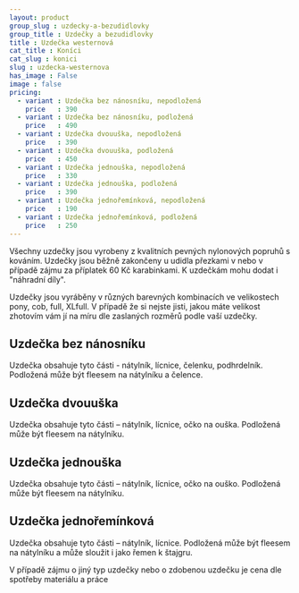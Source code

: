 ```yaml
---
layout: product
group_slug : uzdecky-a-bezudidlovky
group_title : Uzdečky a bezudidlovky
title : Uzdečka westernová
cat_title : Koníci
cat_slug : konici
slug : uzdecka-westernova
has_image : False
image : false
pricing:
  - variant : Uzdečka bez nánosníku, nepodložená
    price   : 390
  - variant : Uzdečka bez nánosníku, podložená
    price   : 490
  - variant : Uzdečka dvouuška, nepodložená
    price   : 390
  - variant : Uzdečka dvouuška, podložená
    price   : 450
  - variant : Uzdečka jednouška, nepodložená
    price   : 330
  - variant : Uzdečka jednouška, podložená
    price   : 390
  - variant : Uzdečka jednořemínková, nepodložená
    price   : 190
  - variant : Uzdečka jednořemínková, podložená
    price   : 250
---
```


Všechny uzdečky jsou vyrobeny z kvalitních pevných nylonových popruhů s kováním.
Uzdečky jsou běžně zakončeny u udidla přezkami v nebo v případě zájmu za příplatek 60&nbsp;Kč karabinkami.
K uzdečkám mohu dodat i "náhradní díly".

Uzdečky jsou vyráběny v různých barevných kombinacích ve velikostech pony, cob, full, XLfull.
V případě že si nejste jisti, jakou máte velikost zhotovím vám jí na míru dle zaslaných rozměrů podle vaší uzdečky.


Uzdečka bez nánosníku
---------------------

Uzdečka obsahuje tyto části - nátylník, lícnice, čelenku, podhrdelník.
Podložená může být fleesem na nátylníku a čelence.


Uzdečka dvouuška
----------------

Uzdečka obsahuje tyto části – nátylník, lícnice, očko na ouška.
Podložená může být fleesem na nátylníku.


Uzdečka jednouška
-----------------

Uzdečka obsahuje tyto části – nátylník, lícnice, očko na ouško.
Podložená může být fleesem na nátylníku.


Uzdečka jednořemínková
----------------------

Uzdečka obsahuje tyto části – nátylník, lícnice.
Podložená může být fleesem na nátylníku a může sloužit i jako řemen k štajgru.

V případě zájmu o jiný typ uzdečky nebo o zdobenou uzdečku je cena dle spotřeby materiálu a práce

